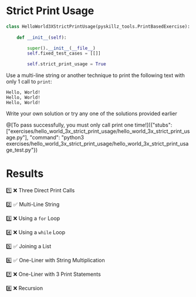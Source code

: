 # Strict Print Usage

```python
class HelloWorld3XStrictPrintUsage(pyskillz_tools.PrintBasedExercise):
    
    def __init__(self):

        super().__init__(__file__)
        self.fixed_test_cases = [[]]

        self.strict_print_usage = True
```


Use a multi-line string or another technique to print the following text with only 1 call to `print`:

```text
Hello, World!
Hello, World!
Hello, World!
```

Write your own solution or try any one of the solutions provided earlier

@[To pass successfully, you must only call print one time!]({"stubs": ["exercises/hello_world_3x_strict_print_usage/hello_world_3x_strict_print_usage.py"], "command": "python3 exercises/hello_world_3x_strict_print_usage/hello_world_3x_strict_print_usage_test.py"})

# Results

1️⃣ ❌ Three Direct Print Calls

2️⃣ ✅ Multi-Line String

3️⃣ ❌ Using a `for` Loop

4️⃣ ❌ Using a `while` Loop

5️⃣ ✅ Joining a List

6️⃣ ✅ One-Liner with String Multiplication

7️⃣ ❌ One-Liner with 3 Print Statements

8️⃣ ❌ Recursion
